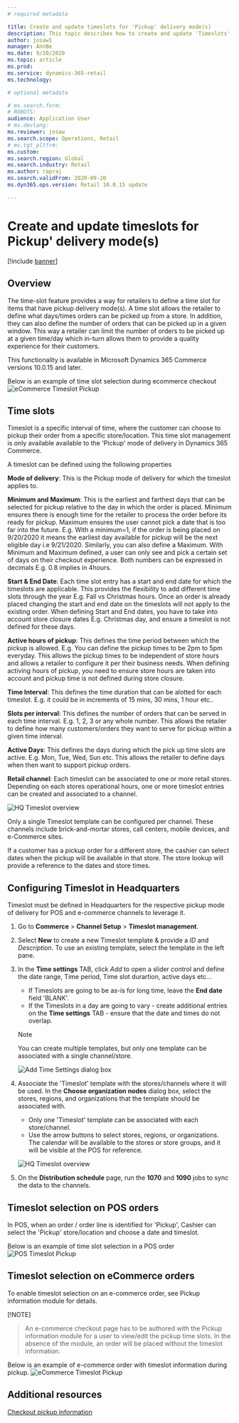 ```yaml
---
# required metadata

title: Create and update timeslots for 'Pickup' delivery mode(s)
description: This topic describes how to create and update 'Timeslots' in Commerce Headquarters and enable them for the 'Pickup' delivery mode(s).
author: josaw1
manager: AnnBe
ms.date: 9/20/2020
ms.topic: article
ms.prod: 
ms.service: dynamics-365-retail
ms.technology: 

# optional metadata

# ms.search.form: 
# ROBOTS: 
audience: Application User
# ms.devlang: 
ms.reviewer: josaw
ms.search.scope: Operations, Retail
# ms.tgt_pltfrm: 
ms.custom: 
ms.search.region: Global
ms.search.industry: Retail
ms.author: rapraj
ms.search.validFrom: 2020-09-20
ms.dyn365.ops.version: Retail 10.0.15 update

---
```


# Create and update timeslots for Pickup' delivery mode(s)

[!include [banner](../../includes/banner.md)]

## Overview

The time-slot feature provides a way for retailers to define a time slot for items that have pickup delivery mode(s). A time slot allows the retailer to define what days/times orders can be picked up from a store. In addition, they can also define the number of orders that can be picked up in a given window.  This way a retailer can limit  the number of orders to be picked up at a given time/day which in-turn allows them to  provide a quality experience for their customers. 

This functionality is available in Microsoft Dynamics 365 Commerce versions 10.0.15 and later.

Below is an example of time slot selection during ecommerce checkout
![eCommerce Timeslot Pickup](../dev-itpro/media/Curbside_timeslot_eCommerce.PNG "eCommerce Timeslot Pickup")

## Time slots 

Timeslot is a specific interval of time, where the customer can choose to pickup their order from a specific store/location. This time slot management is only available available to the 'Pickup' mode of delivery in Dynamics 365 Commerce.

A timeslot can be defined using the following properties

**Mode of delivery**: This is the Pickup mode of delivery for which the timeslot applies to. 

**Minimum and Maximum**: This is the earliest and farthest days that can be selected for pickup relative to the day in which the order is placed.  Minimum ensures there is enough time for the retailer to process the order before its ready for pickup.  Maximum ensures the user cannot pick a date that is too far into the future. E.g. With a minimum=1, if the order is being placed on 9/20/2020 it means the earliest day available for pickup will be the next eligible day i.e 9/21/2020. Similarly, you can also define a Maximum. With Minimum and Maximum defined, a user can only see and pick a certain set of days on their checkout experience.  Both numbers can be expressed in decimals E.g. 0.8 implies in 4hours.

**Start & End Date**: Each time slot entry has a start and end date for which the timeslots are applicable. This provides the flexibility to add different time slots through the year E.g. Fall vs Christmas hours. Once an order is already placed changing the start and end date on the timeslots will not apply to the existing order. When defining Start and End dates, you have to take into account store closure dates E.g. Christmas day, and ensure a timeslot is not defined for these days.

**Active hours of pickup**: This defines the time period between which the pickup is allowed. E.g. You can define the pickup times to be 2pm to 5pm everyday. This allows the pickup times to be independent of store hours and allows a retailer to configure it per their business needs. When defining activing hours of pickup, you need to ensure store hours are taken into account and pickup time is not defined during store closure.

**Time Interval**: This defines the time duration that can be alotted for each timeslot. E.g. it could be in increments of 15 mins, 30 mins,  1 hour etc.. 

**Slots per interval**: This defines the number of orders that can be served in each time interval. E.g.  1, 2, 3 or any whole number. This allows the retailer to define how many customers/orders they want to serve for pickup within a given time interval.

**Active Days**: This defines the days during which the pick up time slots are active. E.g. Mon, Tue, Wed, Sun etc. This allows the retailer to define days when then want to support pickup orders.

**Retail channel**: Each timeslot can be associated to one or more retail stores.  Depending on each stores operational hours, one or more timeslot entries can be created and associated to a channel. 

![HQ Timeslot overview](../dev-itpro/media/Curbside_timeslot_Settings_overview.PNG "HQ Timeslot overview")

Only a single Timeslot template can be configured per channel. These channels include brick-and-mortar stores, call centers, mobile devices, and e-Commerce sites.

If a customer has a pickup order for a different store, the cashier can select dates when the pickup will be available in that store. The store lookup will provide a reference to the dates and store times. 


## Configuring Timeslot in Headquarters

Timeslot must be defined in Headquarters for the respective pickup mode of delivery for POS and e-commerce channels to leverage it.

1. Go to **Commerce** \> **Channel Setup** \> **Timeslot management**.
2. Select **New** to create a new Timeslot template & provide a *ID* and *Description*. To use an existing template, select the template in the left pane.
3. In the **Time settings** TAB, click *Add* to open a slider control and define the date range, Time period, Time slot durartion, active days etc...

    - If Timeslots are going to be as-is for long time, leave the **End date** field 'BLANK'.
    - If the Timeslots in a day are going to vary - create additional entries on the **Time settings** TAB - ensure that the date and times do not overlap. 

    > [!NOTE]
    > You can create multiple templates, but only one template can be associated with a single channel/store. 

    ![Add Time Settings dialog box](../dev-itpro/media/Curbside_timeslot_Settings_Page.PNG "Add Time Settings dialog box")

4. Associate the 'Timeslot' template with the stores/channels where it will be used. In the **Choose organization nodes** dialog box, select the stores, regions, and organizations that the template should be associated with.

    - Only one 'Timeslot' template can be associated with each store/channel.
    - Use the arrow buttons to select stores, regions, or organizations. The calendar will be available to the stores or store groups, and it will be visible at the POS for reference.

    ![HQ Timeslot overview](../dev-itpro/media/Curbside_timeslot_Settings_overview.PNG "HQ Timeslot overview")

5. On the **Distribution schedule** page, run the **1070** and **1090** jobs to sync the data to the channels.

## Timeslot selection on POS orders 
In POS, when an order / order line is identified for 'Pickup',  Cashier can select the 'Pickup' store/location and choose a date and timeslot.

Below is an example of time slot selection in a POS order
![POS Timeslot Pickup](../dev-itpro/media/Curbside_timeslot_POS.png "POS Timeslot Pickup")

## Timeslot selection on eCommerce orders 
To enable timeslot selection on an e-commerce order, see Pickup information module for details. 

[!NOTE]
>An e-commerce checkout page has to be authored with the Pickup information module for a user to view/edit the pickup time slots. In the absence of the module, an order will be placed without the timeslot information. 

Below is an example of e-commerce order with timeslot information during pickup.
![eCommerce Timeslot Pickup](../dev-itpro/media/Curbside_timeslot_eCommerce.PNG "eCommerce Timeslot Pickup")

## Additional resources
[Checkout pickup information](checkout-pickupinfo.md)



